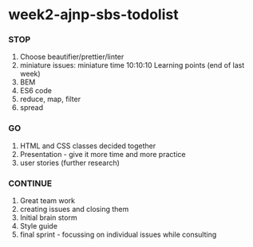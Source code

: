 # week2-ajnp-sbs-todolist

### STOP
1. Choose beautifier/prettier/linter
2. miniature issues: miniature time 10:10:10
Learning points (end of last week)
1. BEM
2. ES6 code
3. reduce, map, filter
4. spread

### GO  
1. HTML and CSS classes decided together
2. Presentation - give it more time and more practice
3. user stories (further research)

### CONTINUE
1. Great team work
2. creating issues and closing them
3. Initial brain storm
4. Style guide
5. final sprint - focussing on individual issues while consulting
